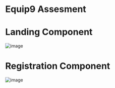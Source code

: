 # Equip9 Assesment
# Landing Component
![image](https://github.com/SanketKhule21/Equip9/assets/94194476/da3fda76-7b7c-488c-afc1-24332fdf95c9)

# Registration Component
![image](https://github.com/SanketKhule21/Equip9/assets/94194476/556243e5-43b7-4137-9964-ba4aad74b037)
